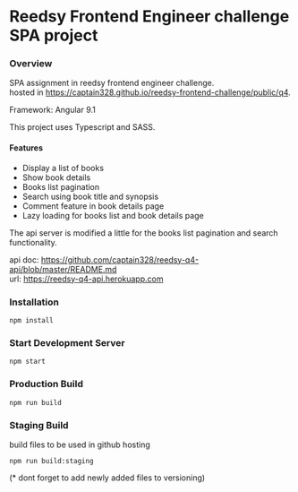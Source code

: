 # Reedsy Frontend Engineer challenge SPA project

### Overview
SPA assignment in reedsy frontend engineer challenge. <br>
hosted in https://captain328.github.io/reedsy-frontend-challenge/public/q4. <br>

Framework: Angular 9.1

This project uses Typescript and SASS.

#### Features
* Display a list of books
* Show book details
* Books list pagination
* Search using book title and synopsis
* Comment feature in book details page
* Lazy loading for books list and book details page


The api server is modified a little for the books list pagination and search functionality.

api doc: https://github.com/captain328/reedsy-q4-api/blob/master/README.md <br>
url: https://reedsy-q4-api.herokuapp.com


### Installation

```
npm install
```

### Start Development Server

```
npm start
```

### Production Build

```
npm run build
```

### Staging Build
build files to be used in github hosting
```
npm run build:staging
```
(* dont forget to add newly added files to versioning)
